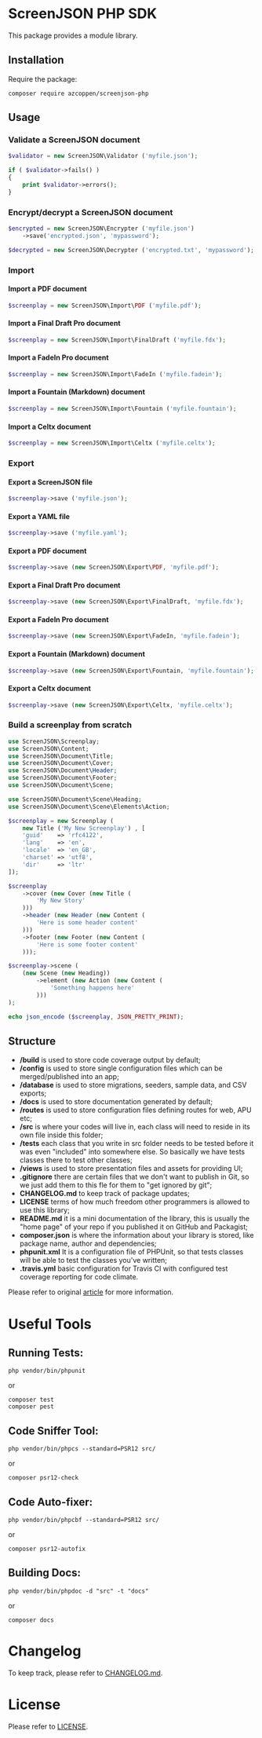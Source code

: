 # ScreenJSON PHP SDK

This package provides a module library.

## Installation

Require the package:


    composer require azcoppen/screenjson-php

## Usage

### Validate a ScreenJSON document

```php
$validator = new ScreenJSON\Validator ('myfile.json');

if ( $validator->fails() )
{
    print $validator->errors();
}
```

### Encrypt/decrypt a ScreenJSON document

```php
$encrypted = new ScreenJSON\Encrypter ('myfile.json')
    ->save('encrypted.json', 'mypassword');

$decrypted = new ScreenJSON\Decrypter ('encrypted.txt', 'mypassword');
```

### Import

#### Import a PDF document

```php
$screenplay = new ScreenJSON\Import\PDF ('myfile.pdf');
```

#### Import a Final Draft Pro document

```php
$screenplay = new ScreenJSON\Import\FinalDraft ('myfile.fdx');
```

#### Import a FadeIn Pro document

```php
$screenplay = new ScreenJSON\Import\FadeIn ('myfile.fadein');
```

#### Import a Fountain (Markdown) document

```php
$screenplay = new ScreenJSON\Import\Fountain ('myfile.fountain');
```

#### Import a Celtx document

```php
$screenplay = new ScreenJSON\Import\Celtx ('myfile.celtx');
```

### Export

#### Export a ScreenJSON file

```php
$screenplay->save ('myfile.json');
```

#### Export a YAML file

```php
$screenplay->save ('myfile.yaml');
```

#### Export a PDF document

```php
$screenplay->save (new ScreenJSON\Export\PDF, 'myfile.pdf');
```

#### Export a Final Draft Pro document

```php
$screenplay->save (new ScreenJSON\Export\FinalDraft, 'myfile.fdx');
```

#### Export a FadeIn Pro document

```php
$screenplay->save (new ScreenJSON\Export\FadeIn, 'myfile.fadein');
```

#### Export a Fountain (Markdown) document

```php
$screenplay->save (new ScreenJSON\Export\Fountain, 'myfile.fountain');
```

#### Export a Celtx document

```php
$screenplay->save (new ScreenJSON\Export\Celtx, 'myfile.celtx');
```

### Build a screenplay from scratch

```php
use ScreenJSON\Screenplay;
use ScreenJSON\Content;
use ScreenJSON\Document\Title;
use ScreenJSON\Document\Cover;
use ScreenJSON\Document\Header;
use ScreenJSON\Document\Footer;
use ScreenJSON\Document\Scene;

use ScreenJSON\Document\Scene\Heading;
use ScreenJSON\Document\Scene\Elements\Action;

$screenplay = new Screenplay (
    new Title ('My New Screenplay') , [
    'guid'    => 'rfc4122',
    'lang'    => 'en',
    'locale'  => 'en_GB',
    'charset' => 'utf8',
    'dir'     => 'ltr'
]);

$screenplay
    ->cover (new Cover (new Title (
        'My New Story'
    )))
    ->header (new Header (new Content (
        'Here is some header content'
    )))
    ->footer (new Footer (new Content (
        'Here is some footer content'
    )));

$screenplay->scene (
    (new Scene (new Heading))
        ->element (new Action (new Content (
            'Something happens here'
        )))
);

echo json_encode ($screenplay, JSON_PRETTY_PRINT);
```

    
## Structure

* **/build** is used to store code coverage output by default;
* **/config** is used to store single configuration files which can be merged/published into an app;
* **/database** is used to store migrations, seeders, sample data, and CSV exports;
* **/docs** is used to store documentation generated by default;
* **/routes** is used to store configuration files defining routes for web, APU etc;
* **/src** is where your codes will live in, each class will need to reside in its own file inside this folder;
* **/tests** each class that you write in src folder needs to be tested before it was even "included" into somewhere else. So basically we have tests classes there to test other classes;
* **/views** is used to store presentation files and assets for providing UI;
* **.gitignore** there are certain files that we don't want to publish in Git, so we just add them to this fle for them to "get ignored by git";
* **CHANGELOG.md** to keep track of package updates;
* **LICENSE** terms of how much freedom other programmers is allowed to use this library;
* **README.md** it is a mini documentation of the library, this is usually the "home page" of your repo if you published it on GitHub and Packagist;
* **composer.json** is where the information about your library is stored, like package name, author and dependencies;
* **phpunit.xml** It is a configuration file of PHPUnit, so that tests classes will be able to test the classes you've written;
* **.travis.yml** basic configuration for Travis CI with configured test coverage reporting for code climate.

Please refer to original [article](http://www.darwinbiler.com/creating-composer-package-library/) for more information.

Useful Tools
============

Running Tests:
--------

    php vendor/bin/phpunit
 
 or 
 
    composer test
    composer pest

Code Sniffer Tool:
------------------

    php vendor/bin/phpcs --standard=PSR12 src/
 
 or
 
    composer psr12-check

Code Auto-fixer:
----------------

    php vendor/bin/phpcbf --standard=PSR12 src/ 
    
 or
 
    composer psr12-autofix
 
 
Building Docs:
--------

    php vendor/bin/phpdoc -d "src" -t "docs"
 
 or 
 
    composer docs

Changelog
=========

To keep track, please refer to [CHANGELOG.md](https://github.com/alexc-hollywood/screenjson-php/blob/master/CHANGELOG.md).

License
=======

Please refer to [LICENSE](https://github.com/alexc-hollywood/screenjson-php/blob/master/LICENSE).
